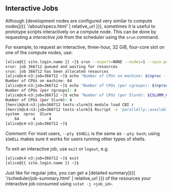 ## Interactive Jobs

Although [development nodes are configured very similar to compute nodes]({{ '/about/specs.html' | relative_url }}), sometimes it is useful to prototype scripts interactively on a compute node.  This can be done by requesting a _interactive job_ from the scheduler using the `srun` command.

For example, to request an interactive, three-hour, 32 GiB, four-core slot on one of the compute nodes, use:

```sh
[alice@{{ site.login.name }} ~]$ srun --export=NONE --nodes=1 --cpus-per-task=4 --mem=32G --time=03:00:00 --pty $SHELL
srun: job 366712 queued and waiting for resources
srun: job 366712 has been allocated resources
[alice@c4-n3:job=366712 ~]$ echo "Number of CPUs on machine: $(nproc --all)"
Number of CPUs on machine: 64
[alice@c4-n3:job=366712 ~]$ echo "Number of CPUs (per cgroups): $(nproc)"
Number of CPUs (per cgroups): 4
[alice@c4-n3:job=366712 ~]$ echo "Number of CPUs (per Slurm): ${SLURM_CPUS_PER_TASK:-1}"
Number of CPUs (per Slurm): 4
[henrik@c4-n3:job=366712 tests-slurm]$ module load CBI r
[henrik@c4-n3:job=366712 tests-slurm]$ Rscript -e 'parallelly::availableCores(which = "all")'
system  nproc  Slurm 
    64      4      4
[alice@c4-n3:job=366712 ~]$ 
```

_Comment_: For most users, `--pty $SHELL` is the same as `--pty bash`; using `$SHELL` makes sure it works for users running other types of shells.


To exit an interactive job, use `exit` or `logout`, e.g.

```sh
[alice@c4-n3:job=366712 ~]$ exit
[alice@{{ site.login.name }} ~]$
```

Just like for regular jobs, you can get a [detailed summary]({{ '/scheduler/job-summary.html' | relative_url }}) of the resources your interactive job consumed using `sstat -j <job_id>`.
